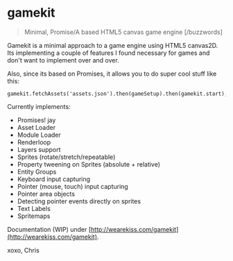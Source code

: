 gamekit
=======

> Minimal, Promise/A based HTML5 canvas game engine [/buzzwords]

Gamekit is a minimal approach to a game engine using HTML5 canvas2D.
Its implementing a couple of features I found necessary for games and don't want to implement over and over.

Also, since its based on Promises, it allows you to do super cool stuff like this:

    gamekit.fetchAssets('assets.json').then(gameSetup).then(gamekit.start);

Currently implements:

* Promises! jay
* Asset Loader
* Module Loader
* Renderloop
* Layers support
* Sprites (rotate/stretch/repeatable)
* Property tweening on Sprites (absolute + relative)
* Entity Groups
* Keyboard input capturing
* Pointer (mouse, touch) input capturing
* Pointer area objects
* Detecting pointer events directly on sprites
* Text Labels
* Spritemaps


Documentation (WIP) under [http://wearekiss.com/gamekit](http://wearekiss.com/gamekit).

xoxo,
Chris